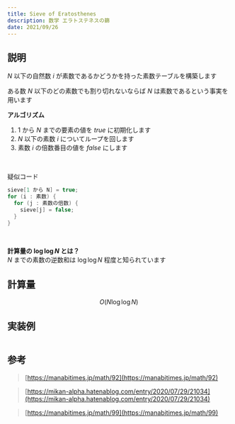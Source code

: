 ```yaml
---
title: Sieve of Eratosthenes
description: 数学 エラトステネスの篩
date: 2021/09/26
---
```


## 説明
$N$ 以下の自然数 $i$ が素数であるかどうかを持った素数テーブルを構築します

ある数 $N$ 以下のどの素数でも割り切れないならば $N$ は素数であるという事実を用います


**アルゴリズム**  
1. $1$ から $N$ までの要素の値を $true$ に初期化します
2. $N$ 以下の素数 $i$ についてループを回します
3. 素数 $i$ の倍数番目の値を $false$ にします

<br>

疑似コード
```cpp
sieve[1 から N] = true;
for (i : 素数) {
  for (j : 素数の倍数) {
    sieve[j] = false;
  }
}
```

<br>

**計算量の $\log \log N$ とは？**  
$N$ までの素数の逆数和は $\log \log N$ 程度と知られています

## 計算量
$$
O(N \log \log N)
$$

## 実装例

```cpp import=/assets/Library/math/sieve.cpp
```

## 参考
> [https://manabitimes.jp/math/92](https://manabitimes.jp/math/92)

> [https://mikan-alpha.hatenablog.com/entry/2020/07/29/21034](https://mikan-alpha.hatenablog.com/entry/2020/07/29/21034)

> [https://manabitimes.jp/math/99](https://manabitimes.jp/math/99)